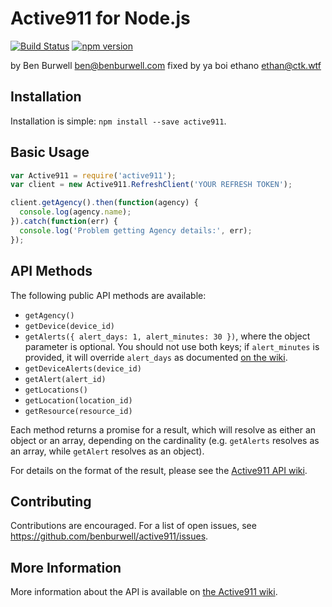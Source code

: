 Active911 for Node.js
=====================

[![Build Status](https://travis-ci.org/benburwell/active911.svg)](https://travis-ci.org/benburwell/active911)
[![npm version](https://badge.fury.io/js/active911.svg)](https://badge.fury.io/js/active911)

by Ben Burwell <ben@benburwell.com>
fixed by ya boi ethano <ethan@ctk.wtf>

Installation
------------

Installation is simple: `npm install --save active911`.

Basic Usage
-----------

```javascript
var Active911 = require('active911');
var client = new Active911.RefreshClient('YOUR REFRESH TOKEN');

client.getAgency().then(function(agency) {
  console.log(agency.name);
}).catch(function(err) {
  console.log('Problem getting Agency details:', err);
});
```

API Methods
-----------

The following public API methods are available:

* `getAgency()`
* `getDevice(device_id)`
* `getAlerts({ alert_days: 1, alert_minutes: 30 })`, where the object parameter
  is optional. You should not use both keys; if `alert_minutes` is provided, it
  will override `alert_days` as documented [on the wiki](http://wiki.active911.com/wiki/index.php/Accessing_the_API#Alerts).
* `getDeviceAlerts(device_id)`
* `getAlert(alert_id)`
* `getLocations()`
* `getLocation(location_id)`
* `getResource(resource_id)`

Each method returns a promise for a result, which will resolve as either an
object or an array, depending on the cardinality (e.g. `getAlerts` resolves as
an array, while `getAlert` resolves as an object).

For details on the format of the result, please see the [Active911 API
wiki](http://wiki.active911.com/wiki/index.php/Accessing_the_API).

Contributing
------------

Contributions are encouraged. For a list of open issues, see
<https://github.com/benburwell/active911/issues>.

More Information
----------------

More information about the API is available on [the Active911
wiki](http://wiki.active911.com/wiki/index.php/Active911_Developer_API).

